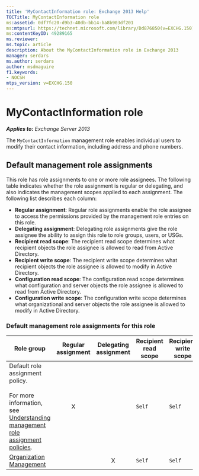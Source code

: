 ```yaml
---
title: 'MyContactInformation role: Exchange 2013 Help'
TOCTitle: MyContactInformation role
ms:assetid: 0df7fc20-d9b3-40db-bb14-ba8b903df201
ms:mtpsurl: https://technet.microsoft.com/library/Dd876850(v=EXCHG.150)
ms:contentKeyID: 49289165
ms.reviewer: 
ms.topic: article
description: About the MyContactInformation role in Exchange 2013
manager: serdars
ms.author: serdars
author: msdmaguire
f1.keywords:
- NOCSH
mtps_version: v=EXCHG.150
---
```


# MyContactInformation role

_**Applies to:** Exchange Server 2013_

The `MyContactInformation` management role enables individual users to modify their contact information, including address and phone numbers.

## Default management role assignments

This role has role assignments to one or more role assignees. The following table indicates whether the role assignment is regular or delegating, and also indicates the management scopes applied to each assignment. The following list describes each column:

- **Regular assignment**: Regular role assignments enable the role assignee to access the permissions provided by the management role entries on this role.
- **Delegating assignment**: Delegating role assignments give the role assignee the ability to assign this role to role groups, users, or USGs.
- **Recipient read scope**: The recipient read scope determines what recipient objects the role assignee is allowed to read from Active Directory.
- **Recipient write scope**: The recipient write scope determines what recipient objects the role assignee is allowed to modify in Active Directory.
- **Configuration read scope**: The configuration read scope determines what configuration and server objects the role assignee is allowed to read from Active Directory.
- **Configuration write scope**: The configuration write scope determines what organizational and server objects the role assignee is allowed to modify in Active Directory.

### Default management role assignments for this role

|Role group|Regular assignment|Delegating assignment|Recipient read scope|Recipient write scope|Configuration read scope|Configuration write scope|
|---|:---:|:---:|---|---|---|---|
|Default role assignment policy. <br><br> For more information, see [Understanding management role assignment policies](understanding-management-role-assignment-policies-exchange-2013-help.md).|X||`Self`|`Self`|`OrganizationConfig`|`OrganizationConfig`|
|[Organization Management](organization-management-exchange-2013-help.md)||X|`Self`|`Self`|`OrganizationConfig`|`OrganizationConfig`|
